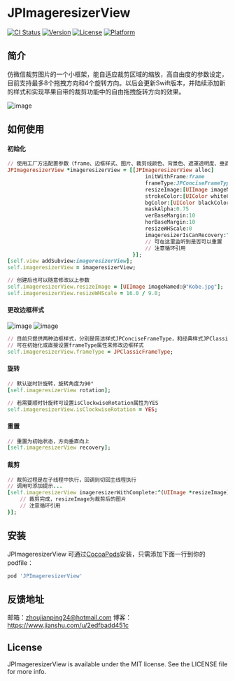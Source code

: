 # JPImageresizerView

[![CI Status](http://img.shields.io/travis/ZhouJianPing/JPImageresizerView.svg?style=flat)](https://travis-ci.org/ZhouJianPing/JPImageresizerView)
[![Version](https://img.shields.io/cocoapods/v/JPImageresizerView.svg?style=flat)](http://cocoapods.org/pods/JPImageresizerView)
[![License](https://img.shields.io/cocoapods/l/JPImageresizerView.svg?style=flat)](http://cocoapods.org/pods/JPImageresizerView)
[![Platform](https://img.shields.io/cocoapods/p/JPImageresizerView.svg?style=flat)](http://cocoapods.org/pods/JPImageresizerView)

## 简介
仿微信裁剪图片的一个小框架，能自适应裁剪区域的缩放，高自由度的参数设定，目前支持最多8个拖拽方向和4个旋转方向。以后会更新Swift版本，并陆续添加新的样式和实现苹果自带的裁剪功能中的自由拖拽旋转方向的效果。

![image](https://github.com/Rogue24/JPImageresizerView/raw/master/Cover/JPImageresizerViewCover.jpeg)

## 如何使用

#### 初始化
```ruby
// 使用工厂方法配置参数（frame、边框样式、图片、裁剪线颜色、背景色、遮罩透明度、垂直和水平的间距、裁剪的宽高比，可否重置的回调）
JPImageresizerView *imageresizerView = [[JPImageresizerView alloc]
                                            initWithFrame:frame
                                            frameType:JPConciseFrameType
                                            resizeImage:[UIImage imageNamed:@"Girl.jpg"]
                                            strokeColor:[UIColor whiteColor]
                                            bgColor:[UIColor blackColor]
                                            maskAlpha:0.75
                                            verBaseMargin:10
                                            horBaseMargin:10
                                            resizeWHScale:0
                                            imageresizerIsCanRecovery:^(BOOL isCanRecovery) {
                                            // 可在这里监听到是否可以重置
                                            // 注意循环引用
                                        }];
[self.view addSubview:imageresizerView];
self.imageresizerView = imageresizerView;

// 创建后也可以随意修改以上参数
self.imageresizerView.resizeImage = [UIImage imageNamed:@"Kobe.jpg"];
self.imageresizerView.resizeWHScale = 16.0 / 9.0;
```
#### 更改边框样式
![image](https://github.com/Rogue24/JPImageresizerView/raw/master/Cover/JPConciseFrameTypeCover.jpeg)
![image](https://github.com/Rogue24/JPImageresizerView/raw/master/Cover/JPClassicFrameTypeCover.jpeg)
```ruby
// 目前只提供两种边框样式，分别是简洁样式JPConciseFrameType，和经典样式JPClassicFrameType
// 可在初始化或直接设置frameType属性来修改边框样式
self.imageresizerView.frameType = JPClassicFrameType;
```

#### 旋转
```ruby
// 默认逆时针旋转，旋转角度为90°
[self.imageresizerView rotation];

// 若需要顺时针旋转可设置isClockwiseRotation属性为YES
self.imageresizerView.isClockwiseRotation = YES;
```

#### 重置
```ruby
// 重置为初始状态，方向垂直向上
[self.imageresizerView recovery];
```

#### 裁剪
```ruby
// 裁剪过程是在子线程中执行，回调则切回主线程执行
// 调用可添加提示...
[self.imageresizerView imageresizerWithComplete:^(UIImage *resizeImage) {
    // 裁剪完成，resizeImage为裁剪后的图片
    // 注意循环引用
}];
```

## 安装

JPImageresizerView 可通过[CocoaPods](http://cocoapods.org)安装，只需添加下面一行到你的podfile：

```ruby
pod 'JPImageresizerView'
```

## 反馈地址

邮箱：zhoujianping24@hotmail.com
博客：https://www.jianshu.com/u/2edfbadd451c

## License

JPImageresizerView is available under the MIT license. See the LICENSE file for more info.
